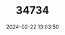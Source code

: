 ---
title: "34734"
category: "Sorbus badensis"
draft: false
date: 2024-02-22 13:03:50
languages:
  German: ["Badische Bastard-elsbeere", "Badische Mehlbeere"]
---